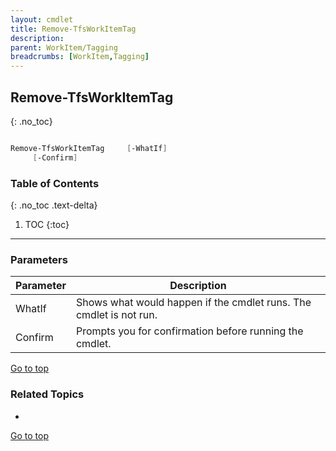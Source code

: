 ```yaml
---
layout: cmdlet
title: Remove-TfsWorkItemTag
description: 
parent: WorkItem/Tagging
breadcrumbs: [WorkItem,Tagging]
---
```

## Remove-TfsWorkItemTag
{: .no_toc}



```powershell

Remove-TfsWorkItemTag     [-WhatIf]
     [-Confirm]

```

### Table of Contents
{: .no_toc .text-delta}

1. TOC
{:toc}

-----
### Parameters

| Parameter | Description |
|:----------|-------------|
 | WhatIf | Shows what would happen if the cmdlet runs. The cmdlet is not run. |
 | Confirm | Prompts you for confirmation before running the cmdlet. |
 
[Go to top](#remove-tfsworkitemtag)

### Related Topics

* 


[Go to top](#remove-tfsworkitemtag)

